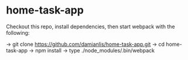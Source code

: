 # home-task-app

Checkout this repo, install dependencies, then start webpack with the following:

-> git clone https://github.com/damianlis/home-task-app.git
-> cd home-task-app
-> npm install
-> type ./node_modules/.bin/webpack
